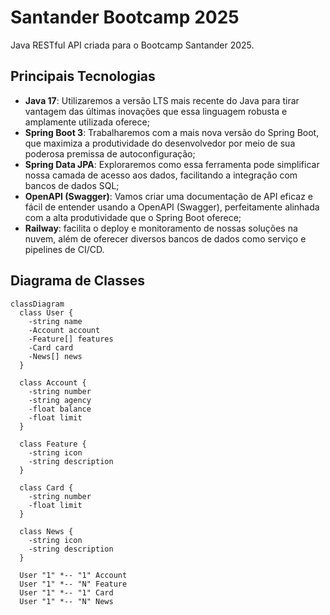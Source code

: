 # Santander Bootcamp 2025
Java RESTful API criada para o Bootcamp Santander 2025.

## Principais Tecnologias
 - **Java 17**: Utilizaremos a versão LTS mais recente do Java para tirar vantagem das últimas inovações que essa linguagem robusta e amplamente utilizada oferece;
 - **Spring Boot 3**: Trabalharemos com a mais nova versão do Spring Boot, que maximiza a produtividade do desenvolvedor por meio de sua poderosa premissa de autoconfiguração;
 - **Spring Data JPA**: Exploraremos como essa ferramenta pode simplificar nossa camada de acesso aos dados, facilitando a integração com bancos de dados SQL;
 - **OpenAPI (Swagger)**: Vamos criar uma documentação de API eficaz e fácil de entender usando a OpenAPI (Swagger), perfeitamente alinhada com a alta produtividade que o Spring Boot oferece;
 - **Railway**: facilita o deploy e monitoramento de nossas soluções na nuvem, além de oferecer diversos bancos de dados como serviço e pipelines de CI/CD.

## Diagrama de Classes

```mermaid
classDiagram
  class User {
    -string name
    -Account account
    -Feature[] features
    -Card card
    -News[] news
  }

  class Account {
    -string number
    -string agency
    -float balance
    -float limit
  }

  class Feature {
    -string icon
    -string description
  }

  class Card {
    -string number
    -float limit
  }

  class News {
    -string icon
    -string description
  }

  User "1" *-- "1" Account
  User "1" *-- "N" Feature
  User "1" *-- "1" Card
  User "1" *-- "N" News
```
